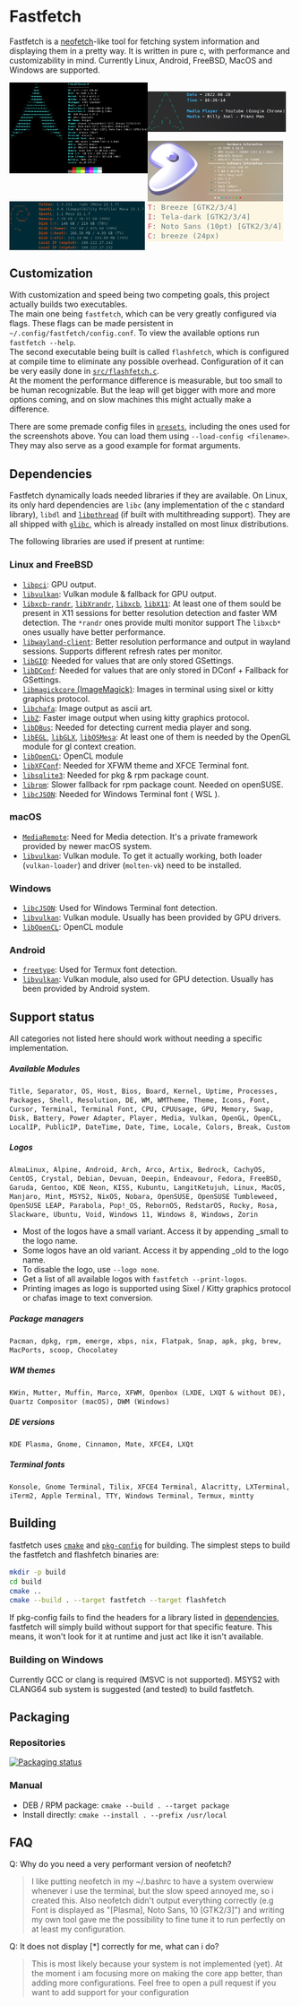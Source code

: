 # Fastfetch

Fastfetch is a [neofetch](https://github.com/dylanaraps/neofetch)-like tool for fetching system information and displaying them in a pretty way. It is written in pure c, with performance and customizability in mind. Currently Linux, Android, FreeBSD, MacOS and Windows are supported.

<img src="screenshots/example1.png" width="49%" align="left" />
<img src="https://upload.wikimedia.org/wikipedia/commons/2/24/Transparent_Square_Tiles_Texture.png" width="49%" height="16px" align="left" />
<img src="screenshots/example4.png" width="49%" align="left" />
<img src="https://upload.wikimedia.org/wikipedia/commons/2/24/Transparent_Square_Tiles_Texture.png" width="49%" height="16px" align="left" />
<img src="screenshots/example2.png" width="48%" align="top" />
<img src="screenshots/example3.png" width="48%" align="top" />
<img src="screenshots/example5.png" height="15%" align="top" />

## Customization

With customization and speed being two competing goals, this project actually builds two executables.  
The main one being `fastfetch`, which can be very greatly configured via flags. These flags can be made persistent in `~/.config/fastfetch/config.conf`. To view the available options run `fastfetch --help`.  
The second executable being built is called `flashfetch`, which is configured at compile time to eliminate any possible overhead. Configuration of it can be very easily done in [`src/flashfetch.c`](src/flashfetch.c).  
At the moment the performance difference is measurable, but too small to be human recognizable. But the leap will get bigger with more and more options coming, and on slow machines this might actually make a difference.  

There are some premade config files in [`presets`](presets), including the ones used for the screenshots above. You can load them using `--load-config <filename>`. They may also serve as a good example for format arguments.

## Dependencies

Fastfetch dynamically loads needed libraries if they are available. On Linux, its only hard dependencies are `libc` (any implementation of the c standard library), `libdl` and [`libpthread`](https://man7.org/linux/man-pages/man7/pthreads.7.html) (if built with multithreading support). They are all shipped with [`glibc`](https://www.gnu.org/software/libc/), which is already installed on most linux distributions.  


The following libraries are used if present at runtime:

### Linux and FreeBSD

* [`libpci`](https://github.com/pciutils/pciutils): GPU output.
* [`libvulkan`](https://www.vulkan.org/): Vulkan module & fallback for GPU output.
* [`libxcb-randr`](https://xcb.freedesktop.org/),
    [`libXrandr`](https://gitlab.freedesktop.org/xorg/lib/libxrandr),
    [`libxcb`](https://xcb.freedesktop.org/),
    [`libX11`](https://gitlab.freedesktop.org/xorg/lib/libx11): At least one of them sould be present in X11 sessions for better resolution detection and faster WM detection. The `*randr` ones provide multi monitor support The `libxcb*` ones usually have better performance.
* [`libwayland-client`](https://wayland.freedesktop.org/): Better resolution performance and output in wayland sessions. Supports different refresh rates per monitor.
* [`libGIO`](https://developer.gnome.org/gio/unstable/): Needed for values that are only stored GSettings.
* [`libDConf`](https://developer.gnome.org/dconf/unstable/): Needed for values that are only stored in DConf + Fallback for GSettings.
* [`libmagickcore` (ImageMagick)](https://www.imagemagick.org/): Images in terminal using sixel or kitty graphics protocol.
* [`libchafa`](https://github.com/hpjansson/chafa): Image output as ascii art.
* [`libZ`](https://www.zlib.net/): Faster image output when using kitty graphics protocol.
* [`libDBus`](https://www.freedesktop.org/wiki/Software/dbus): Needed for detecting current media player and song.
* [`libEGL`](https://www.khronos.org/registry/EGL/),
    [`libGLX`](https://dri.freedesktop.org/wiki/GLX/),
    [`libOSMesa`](https://docs.mesa3d.org/osmesa.html): At least one of them is needed by the OpenGL module for gl context creation.
* [`libOpenCL`](https://www.khronos.org/opencl/): OpenCL module
* [`libXFConf`](https://gitlab.xfce.org/xfce/xfconf): Needed for XFWM theme and XFCE Terminal font.
* [`libsqlite3`](https://www.sqlite.org/index.html): Needed for pkg & rpm package count.
* [`librpm`](http://rpm.org/): Slower fallback for rpm package count. Needed on openSUSE.
* [`libcJSON`](https://github.com/DaveGamble/cJSON): Needed for Windows Terminal font ( WSL ).

### macOS

* [`MediaRemote`](https://iphonedev.wiki/index.php/MediaRemote.framework): Need for Media detection. It's a private framework provided by newer macOS system.
* [`libvulkan`](https://www.vulkan.org/): Vulkan module. To get it actually working, both loader (`vulkan-loader`) and driver (`molten-vk`) need to be installed.

### Windows

* [`libcJSON`](https://github.com/DaveGamble/cJSON): Used for Windows Terminal font detection.
* [`libvulkan`](https://www.vulkan.org/): Vulkan module. Usually has been provided by GPU drivers.
* [`libOpenCL`](https://www.khronos.org/opencl/): OpenCL module

### Android

* [`freetype`](https://www.freetype.org/): Used for Termux font detection.
* [`libvulkan`](https://www.vulkan.org/): Vulkan module, also used for GPU detection. Usually has been provided by Android system.

## Support status
All categories not listed here should work without needing a specific implementation.

##### Available Modules
```
Title, Separator, OS, Host, Bios, Board, Kernel, Uptime, Processes, Packages, Shell, Resolution, DE, WM, WMTheme, Theme, Icons, Font, Cursor, Terminal, Terminal Font, CPU, CPUUsage, GPU, Memory, Swap, Disk, Battery, Power Adapter, Player, Media, Vulkan, OpenGL, OpenCL, LocalIP, PublicIP, DateTime, Date, Time, Locale, Colors, Break, Custom
```

##### Logos
```
AlmaLinux, Alpine, Android, Arch, Arco, Artix, Bedrock, CachyOS, CentOS, Crystal, Debian, Devuan, Deepin, Endeavour, Fedora, FreeBSD, Garuda, Gentoo, KDE Neon, KISS, Kubuntu, LangitKetujuh, Linux, MacOS, Manjaro, Mint, MSYS2, NixOS, Nobara, OpenSUSE, OpenSUSE Tumbleweed, OpenSUSE LEAP, Parabola, Pop!_OS, RebornOS, RedstarOS, Rocky, Rosa, Slackware, Ubuntu, Void, Windows 11, Windows 8, Windows, Zorin
```
* Most of the logos have a small variant. Access it by appending _small to the logo name.
* Some logos have an old variant. Access it by appending _old to the logo name.
* To disable the logo, use `--logo none`.
* Get a list of all available logos with `fastfetch --print-logos`.
* Printing images as logo is supported using Sixel / Kitty graphics protocol or chafas image to text conversion.

##### Package managers
```
Pacman, dpkg, rpm, emerge, xbps, nix, Flatpak, Snap, apk, pkg, brew, MacPorts, scoop, Chocolatey
```

##### WM themes
```
KWin, Mutter, Muffin, Marco, XFWM, Openbox (LXDE, LXQT & without DE), Quartz Compositor (macOS), DWM (Windows)
```

##### DE versions
```
KDE Plasma, Gnome, Cinnamon, Mate, XFCE4, LXQt
```

##### Terminal fonts
```
Konsole, Gnome Terminal, Tilix, XFCE4 Terminal, Alacritty, LXTerminal, iTerm2, Apple Terminal, TTY, Windows Terminal, Termux, mintty
```

## Building

fastfetch uses [`cmake`](https://cmake.org/) and [`pkg-config`](https://www.freedesktop.org/wiki/Software/pkg-config/) for building. The simplest steps to build the fastfetch and flashfetch binaries are:  
```bash
mkdir -p build
cd build
cmake ..
cmake --build . --target fastfetch --target flashfetch
```

If pkg-config fails to find the headers for a library listed in [dependencies](#dependencies), fastfetch will simply build without support for that specific feature. This means, it won't look for it at runtime and just act like it isn't available.

### Building on Windows

Currently GCC or clang is required (MSVC is not supported). MSYS2 with CLANG64 sub system is suggested (and tested) to build fastfetch.

## Packaging

### Repositories

[![Packaging status](https://repology.org/badge/vertical-allrepos/fastfetch.svg?header=)](https://repology.org/project/fastfetch/versions)

### Manual

* DEB / RPM package: `cmake --build . --target package`
* Install directly: `cmake --install . --prefix /usr/local`

## FAQ

Q: Why do you need a very performant version of neofetch?
> I like putting neofetch in my ~/.bashrc to have a system overwiew whenever i use the terminal, but the slow speed annoyed me, so i created this. Also neofetch didn't output everything correctly (e.g Font is displayed as "[Plasma], Noto Sans, 10 [GTK2/3]") and writing my own tool gave me the possibility to fine tune it to run perfectly on at least my configuration.

Q: It does not display [*] correctly for me, what can i do?
> This is most likely because your system is not implemented (yet). At the moment i am focusing more on making the core app better, than adding more configurations. Feel free to open a pull request if you want to add support for your configuration
